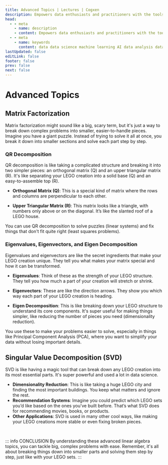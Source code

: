 ```yaml
---
title: Advanced Topics | Lectures | Cogxen
description: Empowers data enthusiasts and practitioners with the tools and knowledge to unlock the potential of data.
head:
  - - meta
    - name: description
    - content: Empowers data enthusiasts and practitioners with the tools and knowledge to unlock the potential of data.
  - - meta
    - name: keywords
      content: data data science machine learning AI data analysis data-driven data enthusiasts data practitioners
lastUpdated: false
editLink: false
footer: false
prev: false
next: false
---
```


# Advanced Topics

## Matrix Factorization

Matrix factorization might sound like a big, scary term, but it's just a way to break down complex problems into smaller, easier-to-handle pieces. Imagine you have a giant puzzle. Instead of trying to solve it all at once, you break it down into smaller sections and solve each part step by step.

### QR Decomposition

QR decomposition is like taking a complicated structure and breaking it into two simpler pieces: an orthogonal matrix (Q) and an upper triangular matrix (R). It's like separating your LEGO creation into a solid base (Q) and an easy-to-assemble top (R).

<ImageCard 
  img_url="https://i.imgur.com/fgs0WCq.png" 
  caption="QR Decomposition" 
  copyright_owner="en.wikipedia.org" 
  bordered=true
/>

- **Orthogonal Matrix (Q)**: This is a special kind of matrix where the rows and columns are perpendicular to each other.

<ImageCard 
  img_url="https://i.imgur.com/jNPsNzN.png" 
  caption="Orthogonal Matrix (R)" 
  copyright_owner="en.wikipedia.org" 
  bordered=true
/>

- **Upper Triangular Matrix (R)**: This matrix looks like a triangle, with numbers only above or on the diagonal. It’s like the slanted roof of a LEGO house.

You can use QR decomposition to solve puzzles (linear systems) and fix things that don't fit quite right (least squares problems).

### Eigenvalues, Eigenvectors, and Eigen Decomposition

Eigenvalues and eigenvectors are like the secret ingredients that make your LEGO creation unique. They tell you what makes your matrix special and how it can be transformed.

- **Eigenvalues**: Think of these as the strength of your LEGO structure. They tell you how much a part of your creation will stretch or shrink.

<div class="flex flex-col items-center gap-4">

<ImageCard 
  img_url="https://i.imgur.com/APECemh.png" 
  caption="Eigenvalues" 
  copyright_owner="en.wikipedia.org" 
  bordered=true
/>

<ImageCard 
  img_url="https://i.imgur.com/tlGb8Xr.gif" 
  caption="Eigenvalues" 
  copyright_owner="en.wikipedia.org" 
  bordered=true
/>

</div>

- **Eigenvectors**: These are like the direction arrows. They show you which way each part of your LEGO creation is heading.

<ImageCard 
  img_url="https://i.imgur.com/UNuRszK.png" 
  caption="Eigenvalues" 
  copyright_owner="en.wikipedia.org" 
  bordered=true
/>

- **Eigen Decomposition**: This is like breaking down your LEGO structure to understand its core components. It's super useful for making things simpler, like reducing the number of pieces you need (dimensionality reduction).

You use these to make your problems easier to solve, especially in things like Principal Component Analysis (PCA), where you want to simplify your data without losing important details.

## Singular Value Decomposition (SVD)

SVD is like having a magic tool that can break down any LEGO creation into its most essential parts. It's super powerful and used a lot in data science.

- **Dimensionality Reduction**: This is like taking a huge LEGO city and finding the most important buildings. You keep what matters and ignore the rest.
- **Recommendation Systems**: Imagine you could predict which LEGO sets you’d like based on the ones you’ve built before. That’s what SVD does for recommending movies, books, or products.
- **Other Applications**: SVD is used in many other cool ways, like making your LEGO creations more stable or even fixing broken pieces.

<br />

::: info CONCLUSION
By understanding these advanced linear algebra topics, you can tackle big, complex problems with ease. Remember, it's all about breaking things down into smaller parts and solving them step by step, just like with your LEGO sets.
:::
